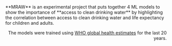 
<h7 style="text-align: right;">
**MRAW** is an experimental project that puts together 4 ML models to show the importance of **access to clean drinking water** by highlighting the correlation between access to clean drinking water and life expectancy for children and adults.

The models were trained using [WHO global health estimates](https://apps.who.int/gho/data/node.main.686?lang=en) for the last 20 years. 

</h7>


